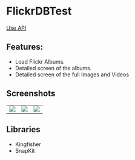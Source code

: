 # FlickrDBTest
 [Use API](https://www.flickr.com/services/api/)
## Features:
  - Load Flickr Albums.
  - Detailed screen of the albums.
  - Detailed screen of the full Images and Videos
  
## Screenshots
<table>
  <tr>
  </tr>
  <tr>
    <td valign="top"><img src="https://user-images.githubusercontent.com/62143581/100465074-59f0fe80-30d7-11eb-8ce6-df1d417875ee.png"></td>
    <td valign="top"><img src="https://user-images.githubusercontent.com/62143581/100465079-5cebef00-30d7-11eb-9665-a1a29453143b.png"></td>
    <td valign="top"><img src="https://user-images.githubusercontent.com/62143581/100465083-5d848580-30d7-11eb-9424-50e5dde0dc2c.png"></td>
  </tr>
 </table>

## Libraries
 - Kingfisher
 - SnapKit
